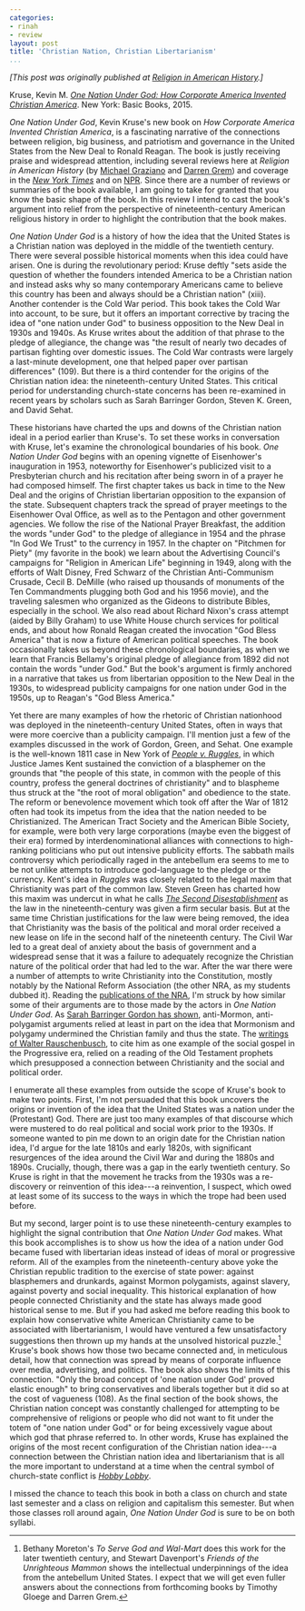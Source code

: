 ```yaml
---
categories:
- rinah
- review
layout: post
title: 'Christian Nation, Christian Libertarianism'
...
```


*[This post was originally published at [Religion in American History](http://usreligion.blogspot.com/2015/04/christian-nation-christian.html).]*

Kruse, Kevin M. *[One Nation Under God: How Corporate America Invented Christian America](http://www.amazon.com/gp/product/0465049494/ref=as_li_tl?ie=UTF8&camp=1789&creative=390957&creativeASIN=0465049494&linkCode=as2&tag=thebacgla-20&linkId=CYV525HX35EIJKXW)*. New York: Basic Books, 2015.

*One Nation Under God*, Kevin Kruse's new book on *How Corporate America Invented Christian America*, is a fascinating narrative of the connections between religion, big business, and patriotism and governance in the United States from the New Deal to Ronald Reagan. The book is justly receiving praise and widespread attention, including several reviews here at *Religion in American History* (by [Michael Graziano](http://usreligion.blogspot.com/2015/03/the-cold-war-and-kruses-one-nation.html) and [Darren Grem](http://usreligion.blogspot.com/2015/03/evangelicals-and-business-of-one-nation.html)) and coverage in the *[New York Times](http://www.nytimes.com/2015/03/15/opinion/sunday/a-christian-nation-since-when.html)* and on [NPR](http://www.npr.org/2015/03/30/396365659/how-one-nation-didnt-become-under-god-until-the-50s-religious-revival). Since there are a number of reviews or summaries of the book available, I am going to take for granted that you know the basic shape of the book. In this review I intend to cast the book's argument into relief from the perspective of nineteenth-century American religious history in order to highlight the contribution that the book makes.

*One Nation Under God* is a history of how the idea that the United States is a Christian nation was deployed in the middle of the twentieth century. There were several possible historical moments when this idea could have arisen. One is during the revolutionary period: Kruse deftly "sets aside the question of whether the founders intended America to be a Christian nation and instead asks why so many contemporary Americans came to believe this country has been and always should be a Christian nation" (xiii). Another contender is the Cold War period. This book takes the Cold War into account, to be sure, but it offers an important corrective by tracing the idea of "one nation under God" to business opposition to the New Deal in 1930s and 1940s. As Kruse writes about the addition of that phrase to the pledge of allegiance, the change was "the result of nearly two decades of partisan fighting over domestic issues. The Cold War contrasts were largely a last-minute development, one that helped paper over partisan differences" (109). But there is a third contender for the origins of the Christian nation idea: the nineteenth-century United States. This critical period for understanding church-state concerns has been re-examined in recent years by scholars such as Sarah Barringer Gordon, Steven K. Green, and David Sehat.

These historians have charted the ups and downs of the Christian nation ideal in a period earlier than Kruse's. To set these works in conversation with Kruse, let's examine the chronological boundaries of his book. *One Nation Under God* begins with an opening vignette of Eisenhower's inauguration in 1953, noteworthy for Eisenhower's publicized visit to a Presbyterian church and his recitation after being sworn in of a prayer he had composed himself. The first chapter takes us back in time to the New Deal and the origins of Christian libertarian opposition to the expansion of the state. Subsequent chapters track the spread of prayer meetings to the Eisenhower Oval Office, as well as to the Pentagon and other government agencies. We follow the rise of the National Prayer Breakfast, the addition the words "under God" to the pledge of allegiance in 1954 and the phrase "In God We Trust" to the currency in 1957. In the chapter on "Pitchmen for Piety" (my favorite in the book) we learn about the Advertising Council's campaigns for "Religion in American Life" beginning in 1949, along with the efforts of Walt Disney, Fred Schwarz of the Christian Anti-Communism Crusade, Cecil B. DeMille (who raised up thousands of monuments of the Ten Commandments plugging both God and his 1956 movie), and the traveling salesmen who organized as the Gideons to distribute Bibles, especially in the school. We also read about Richard Nixon's crass attempt (aided by Billy Graham) to use White House church services for political ends, and about how Ronald Reagan created the invocation "God Bless America" that is now a fixture of American political speeches. The book occasionally takes us beyond these chronological boundaries, as when we learn that Francis Bellamy's original pledge of allegiance from 1892 did not contain the words "under God." But the book's argument is firmly anchored in a narrative that takes us from libertarian opposition to the New Deal in the 1930s, to widespread publicity campaigns for one nation under God in the 1950s, up to Reagan's "God Bless America."

Yet there are many examples of how the rhetoric of Christian nationhood was deployed in the nineteenth-century United States, often in ways that were more coercive than a publicity campaign. I'll mention just a few of the examples discussed in the work of Gordon, Green, and Sehat. One example is the well-known 1811 case in New York of *[People v. Ruggles](http://press-pubs.uchicago.edu/founders/documents/amendI_religions62.html)*, in which Justice James Kent sustained the conviction of a blasphemer on the grounds that "the people of this state, in common with the people of this country, profess the general doctrines of christianity" and to blaspheme thus struck at the "the root of moral obligation" and obedience to the state. The reform or benevolence movement which took off after the War of 1812 often had took its impetus from the idea that the nation needed to be Christianized. The American Tract Society and the American Bible Society, for example, were both very large corporations (maybe even the biggest of their era) formed by interdenominational alliances with connections to high-ranking politicians who put out intensive publicity efforts. The sabbath mails controversy which periodically raged in the antebellum era seems to me to be not unlike attempts to introduce god-language to the pledge or the currency. Kent's idea in *Ruggles* was closely related to the legal maxim that Christianity was part of the common law. Steven Green has charted how this maxim was undercut in what he calls *[The Second Disestablishment](https://global.oup.com/academic/product/the-second-disestablishment-9780195399677?cc=us&lang=en&)* as the law in the nineteenth-century was given a firm secular basis. But at the same time Christian justifications for the law were being removed, the idea that Christianity was the basis of the political and moral order received a new lease on life in the second half of the nineteenth century. The Civil War led to a great deal of anxiety about the basis of government and a widespread sense that it was a failure to adequately recognize the Christian nature of the political order that had led to the war. After the war there were a number of attempts to write Christianity into the Constitution, mostly notably by the National Reform Association (the other NRA, as my students dubbed it). Reading the [publications of the NRA](http://babel.hathitrust.org/cgi/pt?id=hvd.32044020564126;view=1up;seq=4), I'm struck by how similar some of their arguments are to those made by the actors in *One Nation Under God*. As [Sarah Barringer Gordon has shown](https://books.google.com/books?id=H6jLKkByLUsC&), anti-Mormon, anti-polygamist arguments relied at least in part on the idea that Mormonism and polygamy undermined the Christian family and thus the state. The [writings of Walter Rauschenbusch](https://books.google.com/books?id=DHEAAAAAMAAJ&), to cite him as one example of the social gospel in the Progressive era, relied on a reading of the Old Testament prophets which presupposed a connection between Christianity and the social and political order.

I enumerate all these examples from outside the scope of Kruse's book to make two points. First, I'm not persuaded that this book uncovers the origins or invention of the idea that the United States was a nation under the (Protestant) God. There are just too many examples of that discourse which were mustered to do real political and social work prior to the 1930s. If someone wanted to pin me down to an origin date for the Christian nation idea, I'd argue for the late 1810s and early 1820s, with significant resurgences of the idea around the Civil War and during the 1880s and 1890s. Crucially, though, there was a gap in the early twentieth century. So Kruse is right in that the movement he tracks from the 1930s was a re-discovery or reinvention of this idea---a reinvention, I suspect, which owed at least some of its success to the ways in which the trope had been used before.

But my second, larger point is to use these nineteenth-century examples to highlight the signal contribution that *One Nation Under God* makes. What this book accomplishes is to show us how the idea of a nation under God became fused with libertarian ideas instead of ideas of moral or progressive reform. All of the examples from the nineteenth-century above yoke the Christian republic tradition to the exercise of state power: against blasphemers and drunkards, against Mormon polygamists, against slavery, against poverty and social inequality. This historical explanation of how people connected Christianity and the state has always made good historical sense to me. But if you had asked me before reading this book to explain how conservative white American Christianity came to be associated with libertarianism, I would have ventured a few unsatisfactory suggestions then thrown up my hands at the unsolved historical puzzle.[^1] Kruse's book shows how those two became connected and, in meticulous detail, how that connection was spread by means of corporate influence over media, advertising, and politics. The book also shows the limits of this connection. "Only the broad concept of 'one nation under God' proved elastic enough" to bring conservatives and liberals together but it did so at the cost of vagueness (108). As the final section of the book shows, the Christian nation concept was constantly challenged for attempting to be comprehensive of religions or people who did not want to fit under the totem of "one nation under God" or for being excessively vague about which god that phrase referred to. In other words, Kruse has explained the origins of the most recent configuration of the Christian nation idea---a connection between the Christian nation idea and libertarianism that is all the more important to understand at a time when the central symbol of church-state conflict is *[Hobby Lobby](http://www.supremecourt.gov/opinions/13pdf/13-354_olp1.pdf)*.

I missed the chance to teach this book in both a class on church and state last semester and a class on religion and capitalism this semester. But when those classes roll around again, *One Nation Under God* is sure to be on both syllabi.

[^1]: Bethany Moreton's *To Serve God and Wal-Mart* does this work for the later twentieth century, and Stewart Davenport's *Friends of the Unrighteous Mammon* shows the intellectual underpinnings of the idea from the antebellum United States. I expect that we will get even fuller answers about the connections from forthcoming books by Timothy Gloege and Darren Grem.
